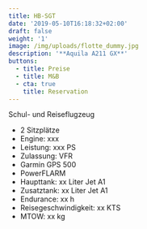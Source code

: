 ```yaml
---
title: HB-SGT
date: '2019-05-10T16:18:32+02:00'
draft: false
weight: '1'
image: /img/uploads/flotte_dummy.jpg
description: '**Aquila A211 GX**'
buttons:
  - title: Preise
  - title: M&B
  - cta: true
    title: Reservation
---
```

Schul- und Reiseflugzeug

* 2 Sitzplätze
* Engine: xxx
* Leistung: xxx PS
* Zulassung: VFR
* Garmin GPS 500
* PowerFLARM
* Haupttank: xx Liter Jet A1
* Zusatztank: xx Liter Jet A1
* Endurance: xx h
* Reisegeschwindigkeit: xx KTS
* MTOW: xx kg
